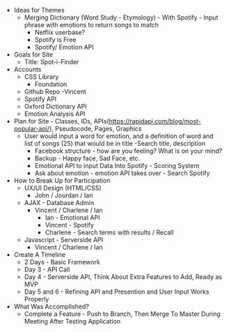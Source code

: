 - Ideas for Themes
    - Merging Dictionary (Word Study - Etymology) - With Spotify - Input phrase with emotions to return songs to match
        - Netflix userbase?
        - Spotify is Free
        - Spotify/ Emotion API
- Goals for Site
    - Title: Spot-i-Finder
- Accounts
    - CSS Library
        - Foundation
    - Github Repo
        -Vincent
    - Spotify API
    - Oxford Dictionary API
    - Emotion Analysis API
- Plan for Site - Classes, IDs, APIs(https://rapidapi.com/blog/most-popular-api/), Pseudocode, Pages, Graphics
    - User would input a word for emotion, and a definition of word and list of songs (25) that would be in title
        -Search title, description
        - Facebook structure - how are you feeling?  What is on your mind?
        - Backup - Happy face, Sad Face, etc. 
        - Emotional API to input Data Into Spotify - Scoring System
        - Ask about emotion - emotion API takes over - Search Spotify  
- How to Break Up for Participation
    - UX/UI Design (HTML/CSS)
        - John / Jourdan / Ian
    - AJAX - Database Admin
        -  Vincent / Charlene / Ian
            - Ian - Emotional API 
            - Vincent - Spotify
            - Charlene - Search terms with results / Recall
    - Javascript - Serverside API
        -   Vincent / Charlene / Ian
- Create A Timeline
    - 2 Days - Basic Framework
    - Day 3 - API Call
    - Day 4 - Serverside API, Think About Extra Features to Add, Ready as MVP
    - Day 5 and 6 - Refining API and Presention and User Input Works Properly
- What Was Accomplished?
    - Complete a Feature - Push to Branch, Then Merge To Master During Meeting After Testing Application